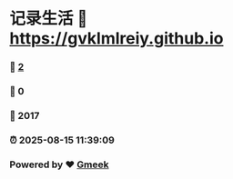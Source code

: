 # 记录生活 :link: https://gvklmlreiy.github.io 
### :page_facing_up: [2](https://gvklmlreiy.github.io/tag.html) 
### :speech_balloon: 0 
### :hibiscus: 2017 
### :alarm_clock: 2025-08-15 11:39:09 
### Powered by :heart: [Gmeek](https://github.com/Meekdai/Gmeek)
